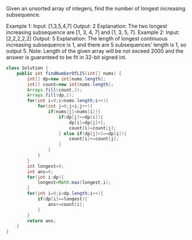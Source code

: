 Given an unsorted array of integers, find the number of longest increasing subsequence.

Example 1:
Input: [1,3,5,4,7]
Output: 2
Explanation: The two longest increasing subsequence are [1, 3, 4, 7] and [1, 3, 5, 7].
Example 2:
Input: [2,2,2,2,2]
Output: 5
Explanation: The length of longest continuous increasing subsequence is 1, and there are 5 subsequences' length is 1, so output 5.
Note: Length of the given array will be not exceed 2000 and the answer is guaranteed to be fit in 32-bit signed int.

```java
class Solution {
    public int findNumberOfLIS(int[] nums) {
        int[] dp=new int[nums.length];
        int[] count=new int[nums.length];
        Arrays.fill(count,1);
        Arrays.fill(dp,1);
        for(int i=0;i<nums.length;i++){
            for(int j=0;j<i;j++){
                if(nums[j]<nums[i]){
                    if(dp[j]>=dp[i]){
                        dp[i]=dp[j]+1;
                        count[i]=count[j];
                    } else if(dp[j]+1==dp[i]){
                        count[i]+=count[j];
                    }
                }
            }
        }
        int longest=0;
        int ans=0;
        for(int i:dp){
            longest=Math.max(longest,i);
        }
        for(int i=0;i<dp.length;i++){
            if(dp[i]==longest){
                ans+=count[i];
            }
        }
        return ans;
    }
}


```
